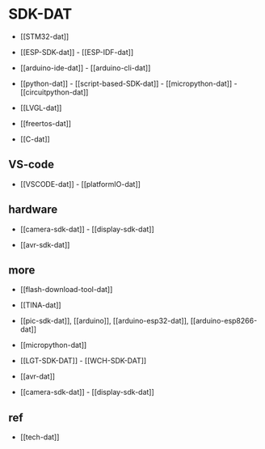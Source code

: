 
# SDK-DAT

- [[STM32-dat]]

- [[ESP-SDK-dat]] - [[ESP-IDF-dat]]

- [[arduino-ide-dat]] - [[arduino-cli-dat]]

- [[python-dat]] - [[script-based-SDK-dat]] - [[micropython-dat]] - [[circuitpython-dat]]

- [[LVGL-dat]]

- [[freertos-dat]]

- [[C-dat]]


## VS-code

- [[VSCODE-dat]] - [[platformIO-dat]]


## hardware 

- [[camera-sdk-dat]] - [[display-sdk-dat]]

- [[avr-sdk-dat]]

## more 

- [[flash-download-tool-dat]]

- [[TINA-dat]]


- [[pic-sdk-dat]], [[arduino]], [[arduino-esp32-dat]], [[arduino-esp8266-dat]]

- [[micropython-dat]]


- [[LGT-SDK-DAT]] - [[WCH-SDK-DAT]]

- [[avr-dat]]

- [[camera-sdk-dat]] - [[display-sdk-dat]]


## ref 

- [[tech-dat]]